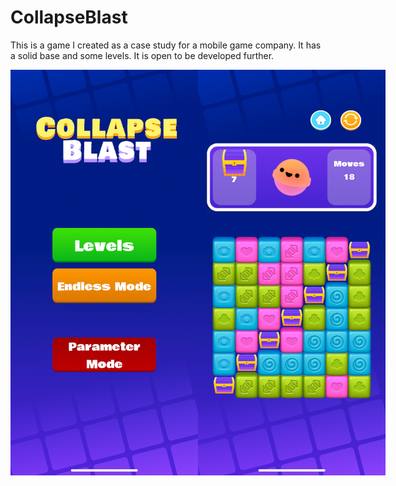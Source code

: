 # CollapseBlast
This is a game I created as a case study for a mobile game company.  It has a solid base and some levels. It is open to be developed further.
<div style="display: flex;">
    <img src="https://github.com/HKARATAS20/CollapseBlast/blob/main/Images/home.PNG"  width="300">
    <img src="https://github.com/HKARATAS20/CollapseBlast/blob/main/Images/gameplay.PNG"  width="300">
</div>
